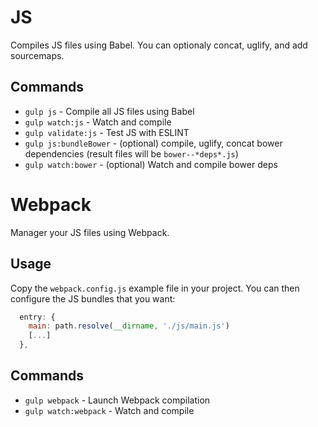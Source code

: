 # JS

Compiles JS files using Babel. You can optionaly concat, uglify, and add sourcemaps.

## Commands

- `gulp js` - Compile all JS files using Babel
- `gulp watch:js` - Watch and compile
- `gulp validate:js` - Test JS with ESLINT
- `gulp js:bundleBower` - (optional) compile, uglify, concat bower dependencies (result files will be `bower--*deps*.js`)
- `gulp watch:bower` - (optional) Watch and compile bower deps


# Webpack

Manager your JS files using Webpack.

## Usage

Copy the `webpack.config.js` example file in your project.
You can then configure the JS bundles that you want:
```js
  entry: {
    main: path.resolve(__dirname, './js/main.js')
    [...]
  },
```

## Commands

- `gulp webpack` - Launch Webpack compilation
- `gulp watch:webpack` - Watch and compile
